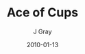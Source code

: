---
title: 'Ace of Cups'
alt: 'Kludge''s Notes'
date: '2010-01-13'
author: 'J Gray'
artist: 'Keira'
chapter: 'None'
---